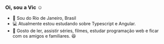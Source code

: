 ### Oi, sou a Vic :relaxed:


- :pushpin: Sou do Rio de Janeiro, Brasil
- :computer: Atualmente estou estudando sobre Typescript e Angular. 
- :white_flower: Gosto de ler, assistir séries, filmes, estudar programação web e ficar com os amigos e familiares. :satisfied:

<!--
**vicckm/vicckm** is a ✨ _special_ ✨ repository because its `README.md` (this file) appears on your GitHub profile.
